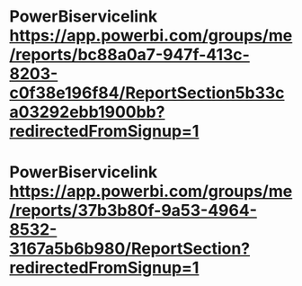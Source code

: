 # PowerBiservicelink https://app.powerbi.com/groups/me/reports/bc88a0a7-947f-413c-8203-c0f38e196f84/ReportSection5b33ca03292ebb1900bb?redirectedFromSignup=1
# PowerBiservicelink https://app.powerbi.com/groups/me/reports/37b3b80f-9a53-4964-8532-3167a5b6b980/ReportSection?redirectedFromSignup=1
